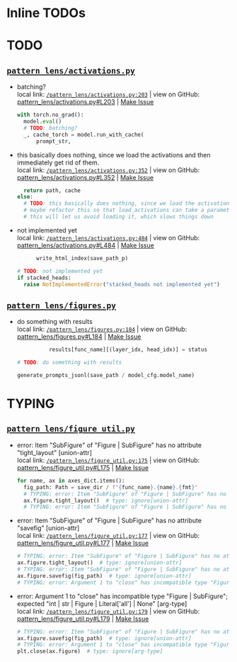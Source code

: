  # Inline TODOs


# TODO

## [`pattern_lens/activations.py`](/pattern_lens/activations.py)

- batching?  
  local link: [`/pattern_lens/activations.py:203`](/pattern_lens/activations.py#L203) 
  | view on GitHub: [pattern_lens/activations.py#L203](https://github.com/mivanit/pattern-lens/blob/main/pattern_lens/activations.py#L203)
  | [Make Issue](https://github.com/mivanit/pattern-lens/issues/new?title=batching%3F&body=%23%20source%0A%0A%5B%60pattern_lens%2Factivations.py%23L203%60%5D%28https%3A%2F%2Fgithub.com%2Fmivanit%2Fpattern-lens%2Fblob%2Fmain%2Fpattern_lens%2Factivations.py%23L203%29%0A%0A%23%20context%0A%60%60%60python%0A%09with%20torch.no_grad%28%29%3A%0A%09%09model.eval%28%29%0A%09%09%23%20TODO%3A%20batching%3F%0A%09%09_%2C%20cache_torch%20%3D%20model.run_with_cache%28%0A%09%09%09prompt_str%2C%0A%60%60%60&labels=enhancement)

  ```python
  with torch.no_grad():
  	model.eval()
  	# TODO: batching?
  	_, cache_torch = model.run_with_cache(
  		prompt_str,
  ```


- this basically does nothing, since we load the activations and then immediately get rid of them.  
  local link: [`/pattern_lens/activations.py:352`](/pattern_lens/activations.py#L352) 
  | view on GitHub: [pattern_lens/activations.py#L352](https://github.com/mivanit/pattern-lens/blob/main/pattern_lens/activations.py#L352)
  | [Make Issue](https://github.com/mivanit/pattern-lens/issues/new?title=this%20basically%20does%20nothing%2C%20since%20we%20load%20the%20activations%20and%20then%20immediately%20get%20rid%20of%20them.&body=%23%20source%0A%0A%5B%60pattern_lens%2Factivations.py%23L352%60%5D%28https%3A%2F%2Fgithub.com%2Fmivanit%2Fpattern-lens%2Fblob%2Fmain%2Fpattern_lens%2Factivations.py%23L352%29%0A%0A%23%20context%0A%60%60%60python%0A%09%09%09%09return%20path%2C%20cache%0A%09%09%09else%3A%0A%09%09%09%09%23%20TODO%3A%20this%20basically%20does%20nothing%2C%20since%20we%20load%20the%20activations%20and%20then%20immediately%20get%20rid%20of%20them.%0A%09%09%09%09%23%20maybe%20refactor%20this%20so%20that%20load_activations%20can%20take%20a%20parameter%20to%20simply%20assert%20that%20the%20cache%20exists%3F%0A%09%09%09%09%23%20this%20will%20let%20us%20avoid%20loading%20it%2C%20which%20slows%20things%20down%0A%60%60%60&labels=enhancement)

  ```python
  	return path, cache
  else:
  	# TODO: this basically does nothing, since we load the activations and then immediately get rid of them.
  	# maybe refactor this so that load_activations can take a parameter to simply assert that the cache exists?
  	# this will let us avoid loading it, which slows things down
  ```


- not implemented yet  
  local link: [`/pattern_lens/activations.py:484`](/pattern_lens/activations.py#L484) 
  | view on GitHub: [pattern_lens/activations.py#L484](https://github.com/mivanit/pattern-lens/blob/main/pattern_lens/activations.py#L484)
  | [Make Issue](https://github.com/mivanit/pattern-lens/issues/new?title=not%20implemented%20yet&body=%23%20source%0A%0A%5B%60pattern_lens%2Factivations.py%23L484%60%5D%28https%3A%2F%2Fgithub.com%2Fmivanit%2Fpattern-lens%2Fblob%2Fmain%2Fpattern_lens%2Factivations.py%23L484%29%0A%0A%23%20context%0A%60%60%60python%0A%09%09%09write_html_index%28save_path_p%29%0A%0A%09%23%20TODO%3A%20not%20implemented%20yet%0A%09if%20stacked_heads%3A%0A%09%09raise%20NotImplementedError%28%22stacked_heads%20not%20implemented%20yet%22%29%0A%60%60%60&labels=enhancement)

  ```python
  		write_html_index(save_path_p)

  # TODO: not implemented yet
  if stacked_heads:
  	raise NotImplementedError("stacked_heads not implemented yet")
  ```




## [`pattern_lens/figures.py`](/pattern_lens/figures.py)

- do something with results  
  local link: [`/pattern_lens/figures.py:184`](/pattern_lens/figures.py#L184) 
  | view on GitHub: [pattern_lens/figures.py#L184](https://github.com/mivanit/pattern-lens/blob/main/pattern_lens/figures.py#L184)
  | [Make Issue](https://github.com/mivanit/pattern-lens/issues/new?title=do%20something%20with%20results&body=%23%20source%0A%0A%5B%60pattern_lens%2Ffigures.py%23L184%60%5D%28https%3A%2F%2Fgithub.com%2Fmivanit%2Fpattern-lens%2Fblob%2Fmain%2Fpattern_lens%2Ffigures.py%23L184%29%0A%0A%23%20context%0A%60%60%60python%0A%09%09%09%09results%5Bfunc_name%5D%5B%28layer_idx%2C%20head_idx%29%5D%20%3D%20status%0A%0A%09%23%20TODO%3A%20do%20something%20with%20results%0A%0A%09generate_prompts_jsonl%28save_path%20%2F%20model_cfg.model_name%29%0A%60%60%60&labels=enhancement)

  ```python
  			results[func_name][(layer_idx, head_idx)] = status

  # TODO: do something with results

  generate_prompts_jsonl(save_path / model_cfg.model_name)
  ```





# TYPING

## [`pattern_lens/figure_util.py`](/pattern_lens/figure_util.py)

- error: Item "SubFigure" of "Figure | SubFigure" has no attribute "tight_layout"  [union-attr]  
  local link: [`/pattern_lens/figure_util.py:175`](/pattern_lens/figure_util.py#L175) 
  | view on GitHub: [pattern_lens/figure_util.py#L175](https://github.com/mivanit/pattern-lens/blob/main/pattern_lens/figure_util.py#L175)
  | [Make Issue](https://github.com/mivanit/pattern-lens/issues/new?title=error%3A%20Item%20%22SubFigure%22%20of%20%22Figure%20%7C%20SubFigure%22%20has%20no%20attribute%20%22tight_layout%22%20%20%5Bunion-attr%5D&body=%23%20source%0A%0A%5B%60pattern_lens%2Ffigure_util.py%23L175%60%5D%28https%3A%2F%2Fgithub.com%2Fmivanit%2Fpattern-lens%2Fblob%2Fmain%2Fpattern_lens%2Ffigure_util.py%23L175%29%0A%0A%23%20context%0A%60%60%60python%0A%09%09%09for%20name%2C%20ax%20in%20axes_dict.items%28%29%3A%0A%09%09%09%09fig_path%3A%20Path%20%3D%20save_dir%20%2F%20f%22%7Bfunc_name%7D.%7Bname%7D.%7Bfmt%7D%22%0A%09%09%09%09%23%20TYPING%3A%20error%3A%20Item%20%22SubFigure%22%20of%20%22Figure%20%7C%20SubFigure%22%20has%20no%20attribute%20%22tight_layout%22%20%20%5Bunion-attr%5D%0A%09%09%09%09ax.figure.tight_layout%28%29%20%20%23%20type%3A%20ignore%5Bunion-attr%5D%0A%09%09%09%09%23%20TYPING%3A%20error%3A%20Item%20%22SubFigure%22%20of%20%22Figure%20%7C%20SubFigure%22%20has%20no%20attribute%20%22savefig%22%20%20%5Bunion-attr%5D%0A%60%60%60&labels=TYPING)

  ```python
  for name, ax in axes_dict.items():
  	fig_path: Path = save_dir / f"{func_name}.{name}.{fmt}"
  	# TYPING: error: Item "SubFigure" of "Figure | SubFigure" has no attribute "tight_layout"  [union-attr]
  	ax.figure.tight_layout()  # type: ignore[union-attr]
  	# TYPING: error: Item "SubFigure" of "Figure | SubFigure" has no attribute "savefig"  [union-attr]
  ```


- error: Item "SubFigure" of "Figure | SubFigure" has no attribute "savefig"  [union-attr]  
  local link: [`/pattern_lens/figure_util.py:177`](/pattern_lens/figure_util.py#L177) 
  | view on GitHub: [pattern_lens/figure_util.py#L177](https://github.com/mivanit/pattern-lens/blob/main/pattern_lens/figure_util.py#L177)
  | [Make Issue](https://github.com/mivanit/pattern-lens/issues/new?title=error%3A%20Item%20%22SubFigure%22%20of%20%22Figure%20%7C%20SubFigure%22%20has%20no%20attribute%20%22savefig%22%20%20%5Bunion-attr%5D&body=%23%20source%0A%0A%5B%60pattern_lens%2Ffigure_util.py%23L177%60%5D%28https%3A%2F%2Fgithub.com%2Fmivanit%2Fpattern-lens%2Fblob%2Fmain%2Fpattern_lens%2Ffigure_util.py%23L177%29%0A%0A%23%20context%0A%60%60%60python%0A%09%09%09%09%23%20TYPING%3A%20error%3A%20Item%20%22SubFigure%22%20of%20%22Figure%20%7C%20SubFigure%22%20has%20no%20attribute%20%22tight_layout%22%20%20%5Bunion-attr%5D%0A%09%09%09%09ax.figure.tight_layout%28%29%20%20%23%20type%3A%20ignore%5Bunion-attr%5D%0A%09%09%09%09%23%20TYPING%3A%20error%3A%20Item%20%22SubFigure%22%20of%20%22Figure%20%7C%20SubFigure%22%20has%20no%20attribute%20%22savefig%22%20%20%5Bunion-attr%5D%0A%09%09%09%09ax.figure.savefig%28fig_path%29%20%20%23%20type%3A%20ignore%5Bunion-attr%5D%0A%09%09%09%09%23%20TYPING%3A%20error%3A%20Argument%201%20to%20%22close%22%20has%20incompatible%20type%20%22Figure%20%7C%20SubFigure%22%3B%20expected%20%22int%20%7C%20str%20%7C%20Figure%20%7C%20Literal%5B%27all%27%5D%20%7C%20None%22%20%20%5Barg-type%5D%0A%60%60%60&labels=TYPING)

  ```python
  # TYPING: error: Item "SubFigure" of "Figure | SubFigure" has no attribute "tight_layout"  [union-attr]
  ax.figure.tight_layout()  # type: ignore[union-attr]
  # TYPING: error: Item "SubFigure" of "Figure | SubFigure" has no attribute "savefig"  [union-attr]
  ax.figure.savefig(fig_path)  # type: ignore[union-attr]
  # TYPING: error: Argument 1 to "close" has incompatible type "Figure | SubFigure"; expected "int | str | Figure | Literal['all'] | None"  [arg-type]
  ```


- error: Argument 1 to "close" has incompatible type "Figure | SubFigure"; expected "int | str | Figure | Literal['all'] | None"  [arg-type]  
  local link: [`/pattern_lens/figure_util.py:179`](/pattern_lens/figure_util.py#L179) 
  | view on GitHub: [pattern_lens/figure_util.py#L179](https://github.com/mivanit/pattern-lens/blob/main/pattern_lens/figure_util.py#L179)
  | [Make Issue](https://github.com/mivanit/pattern-lens/issues/new?title=error%3A%20Argument%201%20to%20%22close%22%20has%20incompatible%20type%20%22Figure%20%7C%20SubFigure%22%3B%20expected%20%22int%20%7C%20str%20%7C%20Figure%20%7C%20Literal%5B%27all%27%5D%20%7C%20None%22%20%20%5Barg-type%5D&body=%23%20source%0A%0A%5B%60pattern_lens%2Ffigure_util.py%23L179%60%5D%28https%3A%2F%2Fgithub.com%2Fmivanit%2Fpattern-lens%2Fblob%2Fmain%2Fpattern_lens%2Ffigure_util.py%23L179%29%0A%0A%23%20context%0A%60%60%60python%0A%09%09%09%09%23%20TYPING%3A%20error%3A%20Item%20%22SubFigure%22%20of%20%22Figure%20%7C%20SubFigure%22%20has%20no%20attribute%20%22savefig%22%20%20%5Bunion-attr%5D%0A%09%09%09%09ax.figure.savefig%28fig_path%29%20%20%23%20type%3A%20ignore%5Bunion-attr%5D%0A%09%09%09%09%23%20TYPING%3A%20error%3A%20Argument%201%20to%20%22close%22%20has%20incompatible%20type%20%22Figure%20%7C%20SubFigure%22%3B%20expected%20%22int%20%7C%20str%20%7C%20Figure%20%7C%20Literal%5B%27all%27%5D%20%7C%20None%22%20%20%5Barg-type%5D%0A%09%09%09%09plt.close%28ax.figure%29%20%20%23%20type%3A%20ignore%5Barg-type%5D%0A%60%60%60&labels=TYPING)

  ```python
  # TYPING: error: Item "SubFigure" of "Figure | SubFigure" has no attribute "savefig"  [union-attr]
  ax.figure.savefig(fig_path)  # type: ignore[union-attr]
  # TYPING: error: Argument 1 to "close" has incompatible type "Figure | SubFigure"; expected "int | str | Figure | Literal['all'] | None"  [arg-type]
  plt.close(ax.figure)  # type: ignore[arg-type]
  ```




